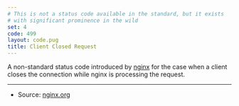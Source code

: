 ```yaml
---
# This is not a status code available in the standard, but it exists
# with significant prominence in the wild
set: 4
code: 499
layout: code.pug
title: Client Closed Request
---
```


A non-standard status code introduced by [nginx][2] for the case when a client closes the connection while nginx is processing the request.

---

* Source: [nginx.org][1]

[1]: <http://lxr.nginx.org/source/src/http/ngx_http_request.h#0120>
[2]: <https://nginx.org>

